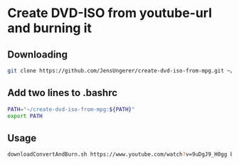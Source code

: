 # Create DVD-ISO from youtube-url and burning it

## Downloading

```bash
git clone https://github.com/JensUngerer/create-dvd-iso-from-mpg.git ~/create-dvd-iso-from-mpg
```

## Add two lines to .bashrc
```bash
PATH="~/create-dvd-iso-from-mpg:${PATH}"
export PATH
```

## Usage
```bash
downloadConvertAndBurn.sh https://www.youtube.com/watch?v=9uDgJ9_H0gg baseNameForIsoFile
```



